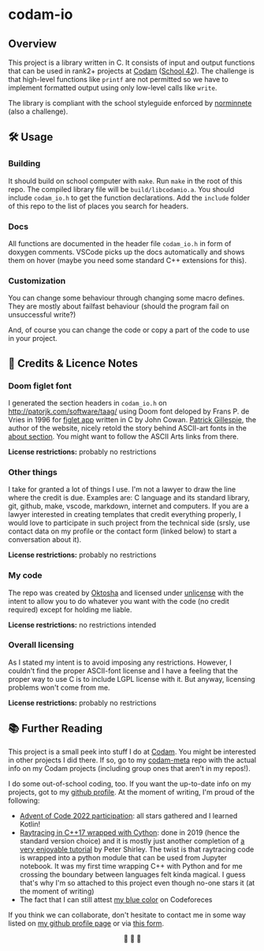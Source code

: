 # codam-io

## Overview

This project is a library written in C. It consists of input and output functions that can be used in rank2+ projects at [Codam](https://codam.nl/en) ([School 42](https://42.fr/en/homepage/)). The challenge is that high-level functions like `printf` are not permitted so we have to implement formatted output using only low-level calls like `write`.

The library is compliant with the school styleguide enforced by [norminnete](https://github.com/42School/norminette) (also a challenge).

## 🛠️ Usage

### Building

It should build on school computer with `make`. Run `make` in the root of this repo. The compiled library file will be `build/libcodamio.a`. You should include `codam_io.h` to get the function declarations. Add the `include` folder of this repo to the list of places you search for headers.

### Docs

All functions are documented in the header file `codam_io.h` in form of doxygen comments. VSCode picks up the docs automatically and shows them on hover (maybe you need some standard C++ extensions for this).

### Customization

You can change some behaviour through changing some macro defines. They are mostly about failfast behaviour (should the program fail on unsuccessful write?)

And, of course you can change the code or copy a part of the code to use in your project.

## 📃 Credits & Licence Notes

### Doom figlet font

I generated the section headers in `codam_io.h` on http://patorjk.com/software/taag/ using Doom font deloped by Frans P. de Vries in 1996 for [figlet app](http://www.figlet.org/) written in C by John Cowan. [Patrick Gillespie](http://patorjk.com/blog/about/), the author of the website, nicely retold the story behind ASCII-art fonts in the [about section](https://patorjk.com/software/taag/#p=about). You might want to follow the ASCII Arts links from there.

**License restrictions:** probably no restrictions

### Other things

I take for granted a lot of things I use. I'm not a lawyer to draw the line where the credit is due. Examples are: C language and its standard library, git, github, make, vscode, markdown, internet and computers. If you are a lawyer interested in creating templates that credit everything properly, I would love to participate in such project from the technical side (srsly, use contact data on my profile or the contact form (linked below) to start a conversation about it).

**License restrictions:** probably no restrictions

### My code

The repo was created by [Oktosha](https://github.com/Oktosha) and licensed under [unlicense](https://unlicense.org/) with the intent to allow you to do whatever you want with the code (no credit required) except for holding me liable.

**License restrictions:** no restrictions intended

### Overall licensing

As I stated my intent is to avoid imposing any restrictions. However, I couldn't find the proper ASCII-font license and I have a feeling that the proper way to use C is to include LGPL license with it. But anyway, licensing problems won't come from me.

**License restrictions:** probably no restrictions

## 📚 Further Reading

This project is a small peek into stuff I do at [Codam](https://codam.nl/en). You might be interested in other projects I did there. If so, go to my [codam-meta](https://github.com/Oktosha/codam-meta) repo with the actual info on my Codam projects (including group ones that aren't in my repos!).

I do some out-of-school coding, too. If you want the up-to-date info on my projects, got to my [github profile](https://github.com/Oktosha). At the moment of writing, I'm proud of the following:

+ [Advent of Code 2022 participation](https://github.com/Oktosha/aoc-2022): all stars gathered and I learned Kotlin!
+ [Raytracing in C++17 wrapped with Cython](https://github.com/Oktosha/ray-tracing): done in 2019 (hence the standard version choice) and it is mostly just another completion of [a very enjoyable tutorial](https://raytracing.github.io/books/RayTracingInOneWeekend.html) by Peter Shirley. The twist is that raytracing code is wrapped into a python module that can be used from Jupyter notebook. It was my first time wrapping C++ with Python and for me crossing the boundary between languages felt kinda magical. I guess that's why I'm so attached to this project even though no-one stars it (at the moment of writing)
+ The fact that I can still attest [my blue color](https://codeforces.com/profile/Dashk0) on Codeforeces

If you think we can collaborate, don't hesitate to contact me in some way listed on [my github profile page](https://github.com/Oktosha) or via [this form](https://forms.gle/GCa9ymrYwtTzgiCS8).

<p align="center">💜 💜 💜</p>
